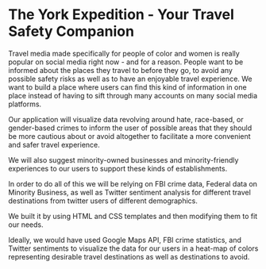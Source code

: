 The York Expedition - Your Travel Safety Companion
========================

Travel media made specifically for people of color and women is really popular on social media right now - and for a reason. People want to be informed about the places they travel to before they go, to avoid any possible safety risks as well as to have an enjoyable travel experience. We want to build a place where users can find this kind of information in one place instead of having to sift through many accounts on many social media platforms.

Our application will visualize data revolving around hate, race-based, or gender-based crimes to inform the user of possible areas that they should be more cautious about or avoid altogether to facilitate a more convenient and safer travel experience.

We will also suggest minority-owned businesses and minority-friendly experiences to our users to support these kinds of establishments.

In order to do all of this we will be relying on FBI crime data, Federal data on Minority Business, as well as Twitter sentiment analysis for different travel destinations from twitter users of different demographics.

We built it by using HTML and CSS templates and then modifying them to fit our needs.

Ideally, we would have used Google Maps API, FBI crime statistics, and Twitter sentiments to visualize the data for our users in a heat-map of colors representing desirable travel destinations as well as destinations to avoid.
